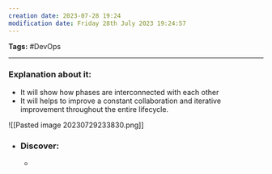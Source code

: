 ```yaml
---
creation date: 2023-07-28 19:24
modification date: Friday 28th July 2023 19:24:57
---
```


**Tags:** #DevOps 

--------------------------------------

### Explanation about it:

* It will show how phases are interconnected with each other
* It will helps to improve a constant collaboration and iterative improvement throughout the entire lifecycle.

![[Pasted image 20230729233830.png]]


* ### Discover:
	* 

